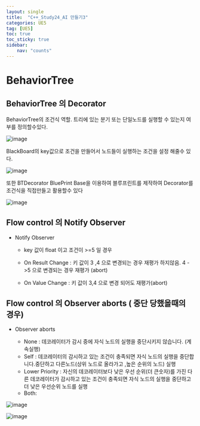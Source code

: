 ```yaml
---
layout: single
title:  "C++_Study24_AI 만들기3"
categories: UE5
tag: [UE5]
toc: true
toc_sticky: true
sidebar:
    nav: "counts"
---
```


# BehaviorTree

## BehaviorTree 의 Decorator

BehaviorTree의 조건식 역할. 트리에 있는 분기 또는 단일노드를 실행할 수 있는지 여부를 정의할수있다.

![image](https://github.com/silverlnng/VRFirstProject/assets/112385982/cab57668-88c3-49d6-96c2-d3182a11792c)
   
BlackBoard의 key값으로 조건을 만들어서 노드들이 실행하는 조건을 설정 해줄수 있다.
   
![image](https://github.com/silverlnng/DatastructureStudy/assets/112385982/89ce19c4-6a59-40f6-97ae-a613f4a106e0)
   
또한 BTDecorator BluePrint Base을 이용하여 블루프린트를 제작하여 Decorator를 조건식을 직접만들고 활용할수 있다

![image](https://github.com/silverlnng/VRFirstProject/assets/112385982/805137d3-918e-459c-8422-b1dbb68a7833)

## Flow control 의 Notify Observer

* Notify Observer

    * key 값이 float 이고 조건이 >=5 일 경우
       
    * On Result Change : 키 값이 3 ,4 으로 변경되는 경우 재평가 하지않음. 4 ->5 으로 변경되는 경우 재평가 (abort)
       
    * On Value Change :  키 값이 3,4 으로 변경 되어도 재평가(abort) 


## Flow control 의 Observer aborts ( 중단 당했을때의 경우)
   
* Observer aborts 
   
   * None : 데코레이터가 감시 중에 자식 노드의 실행을 중단시키지 않습니다. (계속실행)
   * Self : 데코레이터의 감시하고 있는 조건이 충족되면 자식 노드의 실행을 중단합니다.중단하고 다른노드(상위 노드로 올라가고 ,높은 순위의 노드) 실행
   * Lower Priority : 자신의 데코레이터보다 낮은 우선 순위(더 큰숫자)를 가진 다른 데코레이터가 감시하고 있는 조건이 충족되면 자식 노드의 실행을 중단하고 더 낮은 우선순위 노드를 실행
   * Both:

![image](https://github.com/silverlnng/VRFirstProject/assets/112385982/c5cdd758-08f2-402f-adb4-6088c0dd2a97)
   
![image](https://github.com/silverlnng/VRFirstProject/assets/112385982/81daafbd-d99a-4437-b3d7-48dac6b8b20b)
   